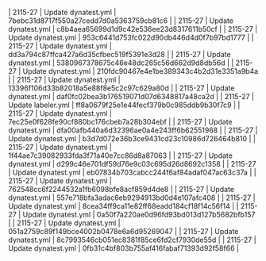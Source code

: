 | 2115-27 | Update dynatest.yml | 7bebc31d8717f550a27cedd7d0a5363759cb81c6 |
| 2115-27 | Update dynatest.yml | c8b4aea65699d1d9c42e536ee23d8317611b50cf |
| 2115-27 | Update dynatest.yml | 953c6441d753fc022d90db446d4d0f7b97bd1777 |
| 2115-27 | Update dynatest.yml | dd3a794c87ffca427a6d35cfbec519f5391e3d28 |
| 2115-27 | Update dynatest.yml | 5380967378675c46e48dc265c56d662d9d8db56d |
| 2115-27 | Update dynatest.yml | 210fdc90467e4e1be389343c4b2d31e3351a9b4a |
| 2115-27 | Update dynatest.yml | 13396f106d33b82018a5e88f8e5c2c97c629a80d |
| 2115-27 | Update dynatest.yml | daf0fc02bea3b176519071d07d6348817a48ca2d |
| 2115-27 | Update labeler.yml | ff8a0679f25e1e44fecf379b0c985ddb9b30f7c9 |
| 2115-27 | Update dynatest.yml | 7ec25e0f628fe90cf880bc176cbeb7a28b304ebf |
| 2115-27 | Update dynatest.yml | dfa00afb440a6d32396ae0a4e243ff6b62551968 |
| 2115-27 | Update dynatest.yml | b3d7d072e36b3ce9431cd23c10986d726464b810 |
| 2115-27 | Update dynatest.yml | 1f44ae7c39082933fda3f71a40e7cc86d8a87063 |
| 2115-27 | Update dynatest.yml | d299c46e701df59d76e9c03c695d26d8692c1358 |
| 2115-27 | Update dynatest.yml | eb07834b703cabcc244f6af84adaf047ac63c37a |
| 2115-27 | Update dynatest.yml | 762548cc6f2244532a1fb6098bfe8acf859d4de8 |
| 2115-27 | Update dynatest.yml | 557e718bfa3adac6eb9294913bd0d4e107afc408 |
| 2115-27 | Update dynatest.yml | 8cea34ff9ca11e82ff68eadd184cf18f14c56f14 |
| 2115-27 | Update dynatest.yml | 0a50f7a220ae0d96fd93bd013d127b5682bfb157 |
| 2115-27 | Update dynatest.yml | 051a2759c89f149bce4002b0478e6a6d95269047 |
| 2115-27 | Update dynatest.yml | 8c7993546cb051ec8381f85ce6fd2cf7930de55d |
| 2115-27 | Update dynatest.yml | 0fb31c4bf803b755af416fabaf71393d92f58f66 |
